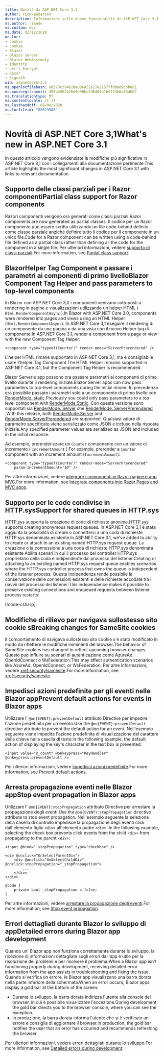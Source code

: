 ```yaml
---
title: Novità di ASP.NET Core 3,1
author: rick-anderson
description: Informazioni sulle nuove funzionalità di ASP.NET Core 3,1.
ms.author: riande
ms.custom: mvc
ms.date: 02/12/2020
no-loc:
- cookie
- Cookie
- Blazor
- Blazor Server
- Blazor WebAssembly
- Identity
- Let's Encrypt
- Razor
- SignalR
uid: aspnetcore-3.1
ms.openlocfilehash: 68373c39461be896a52627e21577fdda89cbb661
ms.sourcegitcommit: 497be502426e9d90bb7d0401b1b9f74b6a384682
ms.translationtype: MT
ms.contentlocale: it-IT
ms.lasthandoff: 08/08/2020
ms.locfileid: "88019588"
---
```

# <a name="whats-new-in-aspnet-core-31"></a><span data-ttu-id="46878-103">Novità di ASP.NET Core 3,1</span><span class="sxs-lookup"><span data-stu-id="46878-103">What's new in ASP.NET Core 3.1</span></span>

<span data-ttu-id="46878-104">In questo articolo vengono evidenziate le modifiche più significative in ASP.NET Core 3,1 con i collegamenti alla documentazione pertinente.</span><span class="sxs-lookup"><span data-stu-id="46878-104">This article highlights the most significant changes in ASP.NET Core 3.1 with links to relevant documentation.</span></span>

## <a name="partial-class-support-for-no-locrazor-components"></a><span data-ttu-id="46878-105">Supporto delle classi parziali per i Razor componenti</span><span class="sxs-lookup"><span data-stu-id="46878-105">Partial class support for Razor components</span></span>

<span data-ttu-id="46878-106">Razori componenti vengono ora generati come classi parziali.</span><span class="sxs-lookup"><span data-stu-id="46878-106">Razor components are now generated as partial classes.</span></span> <span data-ttu-id="46878-107">Il codice per un Razor componente può essere scritto utilizzando un file code-behind definito come classe parziale anziché definire tutto il codice per il componente in un unico file.</span><span class="sxs-lookup"><span data-stu-id="46878-107">Code for a Razor component can be written using a code-behind file defined as a partial class rather than defining all the code for the component in a single file.</span></span> <span data-ttu-id="46878-108">Per ulteriori informazioni, vedere [supporto di classi parziali](xref:blazor/components/index#partial-class-support).</span><span class="sxs-lookup"><span data-stu-id="46878-108">For more information, see [Partial class support](xref:blazor/components/index#partial-class-support).</span></span>

## <a name="no-locblazor-component-tag-helper-and-pass-parameters-to-top-level-components"></a><span data-ttu-id="46878-109">BlazorHelper Tag Component e passare i parametri ai componenti di primo livello</span><span class="sxs-lookup"><span data-stu-id="46878-109">Blazor Component Tag Helper and pass parameters to top-level components</span></span>

<span data-ttu-id="46878-110">In Blazor con ASP.NET Core 3,0 i componenti venivano sottoposti a rendering in pagine e visualizzazioni utilizzando un helper HTML ( `Html.RenderComponentAsync` ).</span><span class="sxs-lookup"><span data-stu-id="46878-110">In Blazor with ASP.NET Core 3.0, components were rendered into pages and views using an HTML Helper (`Html.RenderComponentAsync`).</span></span> <span data-ttu-id="46878-111">In ASP.NET Core 3,1 eseguire il rendering di un componente da una pagina o da una vista con il nuovo Helper tag di componente:</span><span class="sxs-lookup"><span data-stu-id="46878-111">In ASP.NET Core 3.1, render a component from a page or view with the new Component Tag Helper:</span></span>

```cshtml
<component type="typeof(Counter)" render-mode="ServerPrerendered" />
```

<span data-ttu-id="46878-112">L'helper HTML rimane supportato in ASP.NET Core 3,1, ma è consigliabile usare l'helper Tag Component.</span><span class="sxs-lookup"><span data-stu-id="46878-112">The HTML Helper remains supported in ASP.NET Core 3.1, but the Component Tag Helper is recommended.</span></span>

<span data-ttu-id="46878-113">Blazor Serverle app possono ora passare parametri ai componenti di primo livello durante il rendering iniziale.</span><span class="sxs-lookup"><span data-stu-id="46878-113">Blazor Server apps can now pass parameters to top-level components during the initial render.</span></span> <span data-ttu-id="46878-114">In precedenza era possibile passare i parametri solo a un componente di primo livello con [RenderMode. static](xref:Microsoft.AspNetCore.Mvc.Rendering.RenderMode.Static).</span><span class="sxs-lookup"><span data-stu-id="46878-114">Previously you could only pass parameters to a top-level component with [RenderMode.Static](xref:Microsoft.AspNetCore.Mvc.Rendering.RenderMode.Static).</span></span> <span data-ttu-id="46878-115">Con questa versione sono supportati sia [RenderMode. Server](xref:Microsoft.AspNetCore.Mvc.Rendering.RenderMode.Server) che [RenderMode. ServerPrerendered](xref:Microsoft.AspNetCore.Mvc.Rendering.RenderMode.ServerPrerendered) .</span><span class="sxs-lookup"><span data-stu-id="46878-115">With this release, both [RenderMode.Server](xref:Microsoft.AspNetCore.Mvc.Rendering.RenderMode.Server) and [RenderMode.ServerPrerendered](xref:Microsoft.AspNetCore.Mvc.Rendering.RenderMode.ServerPrerendered) are supported.</span></span> <span data-ttu-id="46878-116">Qualsiasi valore di parametro specificato viene serializzato come JSON e incluso nella risposta iniziale.</span><span class="sxs-lookup"><span data-stu-id="46878-116">Any specified parameter values are serialized as JSON and included in the initial response.</span></span>

<span data-ttu-id="46878-117">Ad esempio, prerenderizzare un `Counter` componente con un valore di incremento ( `IncrementAmount` ):</span><span class="sxs-lookup"><span data-stu-id="46878-117">For example, prerender a `Counter` component with an increment amount (`IncrementAmount`):</span></span>

```cshtml
<component type="typeof(Counter)" render-mode="ServerPrerendered" 
    param-IncrementAmount="10" />
```

<span data-ttu-id="46878-118">Per altre informazioni, vedere [integrare i componenti in Razor pagine e app MVC](xref:blazor/components/integrate-components-into-razor-pages-and-mvc-apps).</span><span class="sxs-lookup"><span data-stu-id="46878-118">For more information, see [Integrate components into Razor Pages and MVC apps](xref:blazor/components/integrate-components-into-razor-pages-and-mvc-apps).</span></span>

## <a name="support-for-shared-queues-in-httpsys"></a><span data-ttu-id="46878-119">Supporto per le code condivise in HTTP.sys</span><span class="sxs-lookup"><span data-stu-id="46878-119">Support for shared queues in HTTP.sys</span></span>

<span data-ttu-id="46878-120">[HTTP.sys](xref:fundamentals/servers/httpsys) supporta la creazione di code di richieste anonime.</span><span class="sxs-lookup"><span data-stu-id="46878-120">[HTTP.sys](xref:fundamentals/servers/httpsys) supports creating anonymous request queues.</span></span> <span data-ttu-id="46878-121">In ASP.NET Core 3,1 è stata aggiunta la possibilità di creare o connettersi a una coda di richieste HTTP.sys denominata esistente.</span><span class="sxs-lookup"><span data-stu-id="46878-121">In ASP.NET Core 3.1, we've added to ability to create or attach to an existing named HTTP.sys request queue.</span></span> <span data-ttu-id="46878-122">La creazione o la connessione a una coda di richieste HTTP.sys denominata esistente Abilita scenari in cui il processo del controller HTTP.sys proprietario della coda è indipendente dal processo del listener.</span><span class="sxs-lookup"><span data-stu-id="46878-122">Creating or attaching to an existing named HTTP.sys request queue enables scenarios where the HTTP.sys controller process that owns the queue is independent of the listener process.</span></span> <span data-ttu-id="46878-123">Questa indipendenza rende possibile la conservazione delle connessioni esistenti e delle richieste accodate tra i riavvii del processo del listener:</span><span class="sxs-lookup"><span data-stu-id="46878-123">This independence makes it possible to preserve existing connections and enqueued requests between listener process restarts:</span></span>

[!code-csharp[](sample/Program.cs?name=snippet)]

## <a name="breaking-changes-for-samesite-no-loccookies"></a><span data-ttu-id="46878-124">Modifiche di rilievo per navigava sullostesso sito cookie s</span><span class="sxs-lookup"><span data-stu-id="46878-124">Breaking changes for SameSite cookies</span></span>

<span data-ttu-id="46878-125">Il comportamento di navigava sullostesso sito cookie s è stato modificato in modo da riflettere le modifiche imminenti del browser.</span><span class="sxs-lookup"><span data-stu-id="46878-125">The behavior of SameSite cookies has changed to reflect upcoming browser changes.</span></span> <span data-ttu-id="46878-126">Questo può influire su scenari di autenticazione come AzureAd, OpenIdConnect o WsFederation.</span><span class="sxs-lookup"><span data-stu-id="46878-126">This may affect authentication scenarios like AzureAd, OpenIdConnect, or WsFederation.</span></span> <span data-ttu-id="46878-127">Per altre informazioni, vedere <xref:security/samesite>.</span><span class="sxs-lookup"><span data-stu-id="46878-127">For more information, see <xref:security/samesite>.</span></span>

## <a name="prevent-default-actions-for-events-in-no-locblazor-apps"></a><span data-ttu-id="46878-128">Impedisci azioni predefinite per gli eventi nelle Blazor app</span><span class="sxs-lookup"><span data-stu-id="46878-128">Prevent default actions for events in Blazor apps</span></span>

<span data-ttu-id="46878-129">Utilizzare l' `@on{EVENT}:preventDefault` attributo Directive per impedire l'azione predefinita per un evento.</span><span class="sxs-lookup"><span data-stu-id="46878-129">Use the `@on{EVENT}:preventDefault` directive attribute to prevent the default action for an event.</span></span> <span data-ttu-id="46878-130">Nell'esempio seguente viene impedita l'azione predefinita di visualizzazione del carattere della chiave nella casella di testo:</span><span class="sxs-lookup"><span data-stu-id="46878-130">In the following example, the default action of displaying the key's character in the text box is prevented:</span></span>

```razor
<input value="@_count" @onkeypress="KeyHandler" @onkeypress:preventDefault />
```

<span data-ttu-id="46878-131">Per ulteriori informazioni, vedere [Impedisci azioni predefinite](xref:blazor/components/event-handling#prevent-default-actions).</span><span class="sxs-lookup"><span data-stu-id="46878-131">For more information, see [Prevent default actions](xref:blazor/components/event-handling#prevent-default-actions).</span></span>

## <a name="stop-event-propagation-in-no-locblazor-apps"></a><span data-ttu-id="46878-132">Arresta propagazione eventi nelle Blazor app</span><span class="sxs-lookup"><span data-stu-id="46878-132">Stop event propagation in Blazor apps</span></span>

<span data-ttu-id="46878-133">Utilizzare l' `@on{EVENT}:stopPropagation` attributo Directive per arrestare la propagazione degli eventi.</span><span class="sxs-lookup"><span data-stu-id="46878-133">Use the `@on{EVENT}:stopPropagation` directive attribute to stop event propagation.</span></span> <span data-ttu-id="46878-134">Nell'esempio seguente la selezione della casella di controllo impedisce la propagazione degli eventi click dall'elemento figlio `<div>` all'elemento padre `<div>` :</span><span class="sxs-lookup"><span data-stu-id="46878-134">In the following example, selecting the check box prevents click events from the child `<div>` from propagating to the parent `<div>`:</span></span>

```razor
<input @bind="_stopPropagation" type="checkbox" />

<div @onclick="OnSelectParentDiv">
    <div @onclick="OnSelectChildDiv" @onclick:stopPropagation="_stopPropagation">
        ...
    </div>
</div>

@code {
    private bool _stopPropagation = false;
}
```

<span data-ttu-id="46878-135">Per altre informazioni, vedere [arrestare la propagazione degli eventi](xref:blazor/components/event-handling#stop-event-propagation).</span><span class="sxs-lookup"><span data-stu-id="46878-135">For more information, see [Stop event propagation](xref:blazor/components/event-handling#stop-event-propagation).</span></span>

## <a name="detailed-errors-during-no-locblazor-app-development"></a><span data-ttu-id="46878-136">Errori dettagliati durante Blazor lo sviluppo di app</span><span class="sxs-lookup"><span data-stu-id="46878-136">Detailed errors during Blazor app development</span></span>

<span data-ttu-id="46878-137">Quando un' Blazor app non funziona correttamente durante lo sviluppo, la ricezione di informazioni dettagliate sugli errori dall'app è utile per la risoluzione dei problemi e per risolvere il problema.</span><span class="sxs-lookup"><span data-stu-id="46878-137">When a Blazor app isn't functioning properly during development, receiving detailed error information from the app assists in troubleshooting and fixing the issue.</span></span> <span data-ttu-id="46878-138">Quando si verifica un errore, le Blazor app visualizzano una barra dorata nella parte inferiore della schermata:</span><span class="sxs-lookup"><span data-stu-id="46878-138">When an error occurs, Blazor apps display a gold bar at the bottom of the screen:</span></span>

* <span data-ttu-id="46878-139">Durante lo sviluppo, la barra dorata indirizza l'utente alla console del browser, in cui è possibile visualizzare l'eccezione.</span><span class="sxs-lookup"><span data-stu-id="46878-139">During development, the gold bar directs you to the browser console, where you can see the exception.</span></span>
* <span data-ttu-id="46878-140">In produzione, la barra dorata informa l'utente che si è verificato un errore e consiglia di aggiornare il browser.</span><span class="sxs-lookup"><span data-stu-id="46878-140">In production, the gold bar notifies the user that an error has occurred and recommends refreshing the browser.</span></span>

<span data-ttu-id="46878-141">Per ulteriori informazioni, vedere [errori dettagliati durante lo sviluppo](xref:blazor/fundamentals/handle-errors#detailed-errors-during-development).</span><span class="sxs-lookup"><span data-stu-id="46878-141">For more information, see [Detailed errors during development](xref:blazor/fundamentals/handle-errors#detailed-errors-during-development).</span></span>
